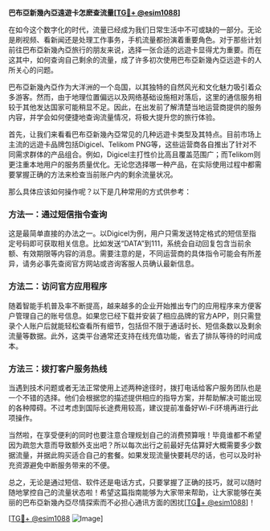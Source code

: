 **巴布亞新幾內亞遠遊卡怎麽查流量[[TG💪+ @esim1088](https://t.me/s/esim1088)]**

在如今这个数字化的时代，流量已经成为我们日常生活中不可或缺的一部分。无论是刷视频、看新闻还是处理工作事务，手机流量都扮演着重要角色。对于那些计划前往巴布亞新幾內亞旅行的朋友来说，选择一张合适的远遊卡显得尤为重要。而在这其中，如何查询自己剩余的流量，成了许多初次使用巴布亞新幾內亞远遊卡的人所关心的问题。

巴布亞新幾內亞作为大洋洲的一个岛国，以其独特的自然风光和文化魅力吸引着众多游客。然而，由于地理位置偏远以及网络基础设施相对落后，这里的通信服务相较于其他发达国家可能稍显不足。因此，在出发前了解清楚当地运营商提供的服务内容，并学会如何便捷地查询流量情况，将极大提升您的旅行体验。

首先，让我们来看看巴布亞新幾內亞常见的几种远遊卡类型及其特点。目前市场上主流的远遊卡品牌包括Digicel、Telikom PNG等，这些运营商各自推出了针对不同需求群体的产品组合。例如，Digicel主打性价比高且覆盖范围广；而Telikom则更注重本地用户的服务质量优化。无论您选择哪一种产品，在实际使用过程中都需要掌握正确的方法来检查当前账户内的剩余流量状况。

那么具体应该如何操作呢？以下是几种常用的方式供参考：

### 方法一：通过短信指令查询
这是最简单直接的办法之一。以Digicel为例，用户只需发送特定格式的短信至指定号码即可获取相关信息。比如发送“DATA”到111，系统会自动回复包含当前余额、有效期限等内容的消息。需要注意的是，不同运营商的具体指令可能会有所差异，请务必事先查阅官方网站或咨询客服人员确认最新信息。

### 方法二：访问官方应用程序
随着智能手机普及率不断提高，越来越多的企业开始推出专门的应用程序来方便客户管理自己的账号信息。如果您已经下载并安装了相应品牌的官方APP，则只需登录个人账户后就能轻松查看所有细节，包括但不限于通话时长、短信条数以及剩余流量等数据。此外，这类平台通常还支持在线充值功能，省去了排队等待的时间成本。

### 方法三：拨打客户服务热线
当遇到技术问题或者无法正常使用上述两种途径时，拨打电话给客户服务团队也是一个不错的选择。他们会根据您的描述提供相应的指导方案，并帮助解决可能出现的各种障碍。不过考虑到国际长途费用较高，建议提前准备好Wi-Fi环境再进行此项操作。

当然啦，在享受便利的同时也要注意合理规划自己的消费预算哦！毕竟谁都不希望因为疏忽大意而导致额外支出吧？所以每次出行之前最好先估算好大概需要多少数据流量，并据此购买适合自己的套餐。如果发现流量快要耗尽的话，也可以及时补充资源避免中断服务带来的不便。

总之，无论是通过短信、软件还是电话方式，只要掌握了正确的技巧，就可以随时随地掌控自己的流量状态啦！希望这篇指南能够为大家带来帮助，让大家能够在美丽的巴布亞新幾內亞尽情探索而不必担心通讯方面的困扰[[TG💪+ @esim1088](https://t.me/s/esim1088)]！

[[TG💪+ @esim1088](https://t.me/s/esim1088) ![Image](https://i.postimg.cc/4NQfJmqS/Snipaste-2025-05-13-00-14-12.png)]